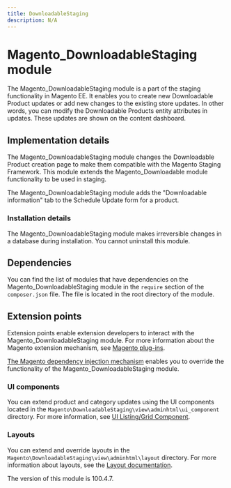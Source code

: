 ```yaml
---
title: DownloadableStaging
description: N/A
---
```


# Magento_DownloadableStaging module

The Magento_DownloadableStaging module is a part of the staging functionality in Magento EE. It enables you to create new Downloadable Product updates or add new changes to the existing store updates. In other words, you can modify the Downloadable Products entity attributes in updates. These updates are shown on the content dashboard.

## Implementation details

The Magento_DownloadableStaging module changes the Downloadable Product creation page to make them compatible with the Magento Staging Framework. This module extends the Magento_Downloadable module functionality to be used in staging.

The Magento_DownloadableStaging module adds the "Downloadable information" tab to the Schedule Update form for a product.

### Installation details

The Magento_DownloadableStaging module makes irreversible changes in a database during installation. You cannot uninstall this module.

## Dependencies

You can find the list of modules that have dependencies on the Magento_DownloadableStaging module in the `require` section of the `composer.json` file. The file is located in the root directory of the module.

## Extension points

Extension points enable extension developers to interact with the Magento_DownloadableStaging module.
For more information about the Magento extension mechanism, see [Magento plug-ins](https://developer.adobe.com/commerce/php/development/components/plugins/).

[The Magento dependency injection mechanism](https://developer.adobe.com/commerce/php/development/components/dependency-injection/) enables you to override the functionality of the Magento_DownloadableStaging module.

### UI components

You can extend product and category updates using the UI components located in the `Magento\DownloadableStaging\view\adminhtml\ui_component` directory. For more information, see [UI Listing/Grid Component](https://developer.adobe.com/commerce/frontend-core/ui-components/components/listing-grid/).

### Layouts

You can extend and override layouts in the `Magento\DownloadableStaging\view\adminhtml\layout` directory.
For more information about layouts, see the [Layout documentation](https://developer.adobe.com/commerce/frontend-core/guide/layouts/).

<InlineAlert slots="text" />
The version of this module is 100.4.7.
